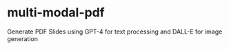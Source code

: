 # multi-modal-pdf
Generate PDF Slides using GPT-4 for text processing and DALL-E for image generation
